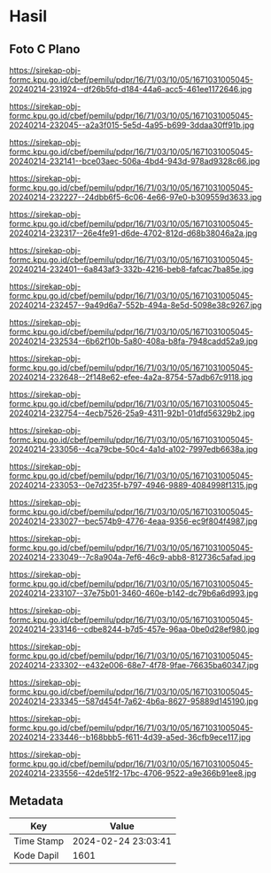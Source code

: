 # Hasil

## Foto C Plano

https://sirekap-obj-formc.kpu.go.id/cbef/pemilu/pdpr/16/71/03/10/05/1671031005045-20240214-231924--df26b5fd-d184-44a6-acc5-461ee1172646.jpg

https://sirekap-obj-formc.kpu.go.id/cbef/pemilu/pdpr/16/71/03/10/05/1671031005045-20240214-232045--a2a3f015-5e5d-4a95-b699-3ddaa30ff91b.jpg

https://sirekap-obj-formc.kpu.go.id/cbef/pemilu/pdpr/16/71/03/10/05/1671031005045-20240214-232141--bce03aec-506a-4bd4-943d-978ad9328c66.jpg

https://sirekap-obj-formc.kpu.go.id/cbef/pemilu/pdpr/16/71/03/10/05/1671031005045-20240214-232227--24dbb6f5-6c06-4e66-97e0-b309559d3633.jpg

https://sirekap-obj-formc.kpu.go.id/cbef/pemilu/pdpr/16/71/03/10/05/1671031005045-20240214-232317--26e4fe91-d6de-4702-812d-d68b38046a2a.jpg

https://sirekap-obj-formc.kpu.go.id/cbef/pemilu/pdpr/16/71/03/10/05/1671031005045-20240214-232401--6a843af3-332b-4216-beb8-fafcac7ba85e.jpg

https://sirekap-obj-formc.kpu.go.id/cbef/pemilu/pdpr/16/71/03/10/05/1671031005045-20240214-232457--9a49d6a7-552b-494a-8e5d-5098e38c9267.jpg

https://sirekap-obj-formc.kpu.go.id/cbef/pemilu/pdpr/16/71/03/10/05/1671031005045-20240214-232534--6b62f10b-5a80-408a-b8fa-7948cadd52a9.jpg

https://sirekap-obj-formc.kpu.go.id/cbef/pemilu/pdpr/16/71/03/10/05/1671031005045-20240214-232648--2f148e62-efee-4a2a-8754-57adb67c9118.jpg

https://sirekap-obj-formc.kpu.go.id/cbef/pemilu/pdpr/16/71/03/10/05/1671031005045-20240214-232754--4ecb7526-25a9-4311-92b1-01dfd56329b2.jpg

https://sirekap-obj-formc.kpu.go.id/cbef/pemilu/pdpr/16/71/03/10/05/1671031005045-20240214-233056--4ca79cbe-50c4-4a1d-a102-7997edb6638a.jpg

https://sirekap-obj-formc.kpu.go.id/cbef/pemilu/pdpr/16/71/03/10/05/1671031005045-20240214-233053--0e7d235f-b797-4946-9889-4084998f1315.jpg

https://sirekap-obj-formc.kpu.go.id/cbef/pemilu/pdpr/16/71/03/10/05/1671031005045-20240214-233027--bec574b9-4776-4eaa-9356-ec9f804f4987.jpg

https://sirekap-obj-formc.kpu.go.id/cbef/pemilu/pdpr/16/71/03/10/05/1671031005045-20240214-233049--7c8a904a-7ef6-46c9-abb8-812736c5afad.jpg

https://sirekap-obj-formc.kpu.go.id/cbef/pemilu/pdpr/16/71/03/10/05/1671031005045-20240214-233107--37e75b01-3460-460e-b142-dc79b6a6d993.jpg

https://sirekap-obj-formc.kpu.go.id/cbef/pemilu/pdpr/16/71/03/10/05/1671031005045-20240214-233146--cdbe8244-b7d5-457e-96aa-0be0d28ef980.jpg

https://sirekap-obj-formc.kpu.go.id/cbef/pemilu/pdpr/16/71/03/10/05/1671031005045-20240214-233302--e432e006-68e7-4f78-9fae-76635ba60347.jpg

https://sirekap-obj-formc.kpu.go.id/cbef/pemilu/pdpr/16/71/03/10/05/1671031005045-20240214-233345--587d454f-7a62-4b6a-8627-95889d145190.jpg

https://sirekap-obj-formc.kpu.go.id/cbef/pemilu/pdpr/16/71/03/10/05/1671031005045-20240214-233446--b168bbb5-f611-4d39-a5ed-36cfb9ece117.jpg

https://sirekap-obj-formc.kpu.go.id/cbef/pemilu/pdpr/16/71/03/10/05/1671031005045-20240214-233556--42de51f2-17bc-4706-9522-a9e366b91ee8.jpg


## Metadata

| Key        | Value               |
| ---------- | ------------------- |
| Time Stamp | 2024-02-24 23:03:41 |
| Kode Dapil | 1601                |



